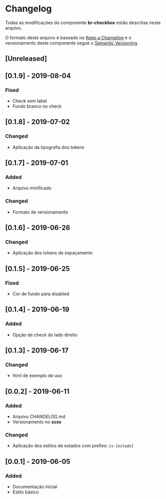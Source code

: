 # Changelog
Todas as modificações do componente **br-checkbox** estão descritas neste arquivo.

O formato deste arquivo é baseado no [Keep a Changelog](https://keepachangelog.com/en/1.0.0/) e o versionamento deste componente segue o [Semantic Versioning](https://semver.org/spec/v2.0.0.html).

## [Unreleased]

## [0.1.9] - 2019-08-04
### Fixed
- Check sem label
- Fundo branco no check

## [0.1.8] - 2019-07-02
### Changed
- Aplicação da tipografia dos tokens

## [0.1.7] - 2019-07-01
### Added
- Arquivo minificado

### Changed
- Formato de versionamento

## [0.1.6] - 2019-06-26
### Changed
- Aplicação dos tokens de espaçamento

## [0.1.5] - 2019-06-25
### Fixed
- Cor de fundo para disabled

## [0.1.4] - 2019-06-19
### Added
- Opção de check do lado direito

## [0.1.3] - 2019-06-17
### Changed
- html de exemplo de uso

## [0.0.2] - 2019-06-11
### Added
- Arquivo CHANGELOG.md
- Versionamento no **scss**

### Changed
- Aplicação dos estilos de estados com prefixo: `is-[estado]`

## [0.0.1] - 2019-06-05
### Added
- Documentação inicial
- Estilo básico
